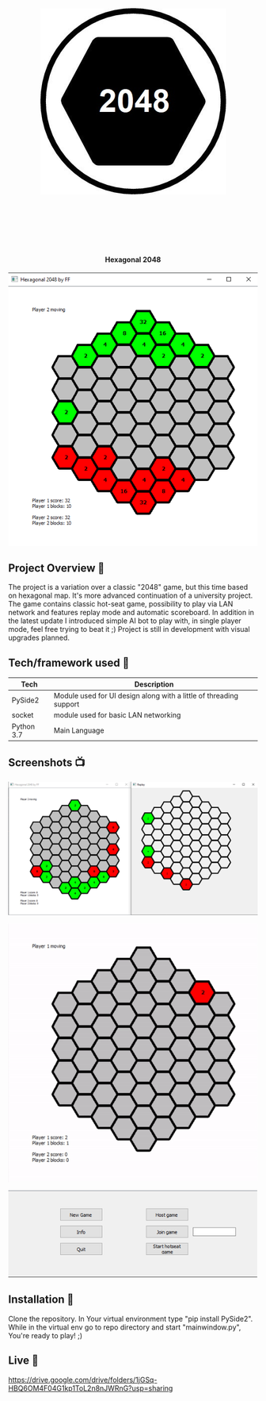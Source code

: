 <h1 align="center">

<br>

<p align="center">
<img src="https://github.com/FilipFl/hex2048/blob/master/readmestuff/hex.jpg"  alt="Logo">
</p>

<br>

<br>

</h1>

<h4 align="center">Hexagonal 2048</h4>

<p align="center">
  <a >
    <img src="https://github.com/FilipFl/hex2048/blob/master/readmestuff/screen1.png"
         alt="Screenshot">
  </a>
</p>

## Project Overview 🎉
The project is a variation over a classic "2048" game, but this time based on hexagonal map. It's more advanced continuation of a university project. The game contains classic hot-seat game, possibility to play via LAN network and features replay mode and automatic scoreboard. In addition in the latest update I introduced simple AI bot to play with, in single player mode, feel free trying to beat it ;) Project is still in development with visual upgrades planned.
## Tech/framework used 🔧

| Tech                                                    | Description                              |
| ------------------------------------------------------- | ---------------------------------------- |
| PySide2                           | Module used for UI design along with a little of threading support   |
| socket                           | module used for basic LAN networking    |
| Python 3.7                           | Main Language   |




## Screenshots 📺

<p align="center">
    <img src="https://github.com/FilipFl/hex2048/blob/master/readmestuff/screen2.png" alt="Screenshot">
</p>

<p align="center">
    <img src="https://github.com/FilipFl/hex2048/blob/master/readmestuff/screen4.gif" alt="Screenshot">
</p>

<p align="center">
    <img src="https://github.com/FilipFl/hex2048/blob/master/readmestuff/screen3.png" alt="Screenshot">
</p>


## Installation 💾

Clone the repository. In Your virtual environment type "pip install PySide2". While in the virtual env go to repo directory and start "mainwindow.py", You're ready to play! ;)


## Live 📍
https://drive.google.com/drive/folders/1jGSq-HBQ6OM4F04G1kp1ToL2n8nJWRnG?usp=sharing

